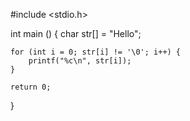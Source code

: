 #include <stdio.h>

int main () {
    char str[] = "Hello";
    
    for (int i = 0; str[i] != '\0'; i++) {  
        printf("%c\n", str[i]);  
    }
    
    return 0;
}

    
